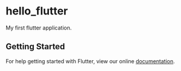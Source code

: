 # hello_flutter

My first flutter application.

## Getting Started

For help getting started with Flutter, view our online
[documentation](https://flutter.io/).
